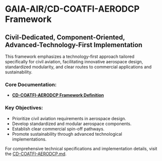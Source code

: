 # GAIA-AIR/CD-COATFI-AERODCP Framework

## Civil-Dedicated, Component-Oriented, Advanced-Technology-First Implementation

This framework emphasizes a technology-first approach tailored specifically for civil aviation, facilitating innovative aerospace design, standardized modularity, and clear routes to commercial applications and sustainability.

### Core Documentation:
- **[CD-COATFI-AERODCP Framework Definition](./CD-COATFI-AERODCP.md)**

### Key Objectives:
- Prioritize civil aviation requirements in aerospace design.
- Develop standardized and modular aerospace components.
- Establish clear commercial spin-off pathways.
- Promote sustainability through advanced technological implementations.

For comprehensive technical specifications and implementation details, visit the [CD-COATFI-AERODCP.md](./CD-COATFI-AERODCP.md).
